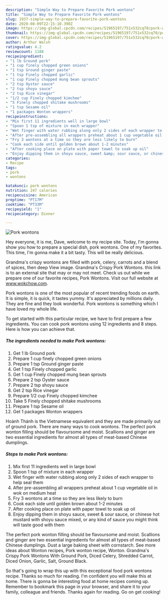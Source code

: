```yaml
---
description: "Simple Way to Prepare Favorite Pork wontons"
title: "Simple Way to Prepare Favorite Pork wontons"
slug: 1937-simple-way-to-prepare-favorite-pork-wontons
date: 2020-08-09T22:15:10.390Z
image: https://img-global.cpcdn.com/recipes/51965197/751x532cq70/pork-wontons-recipe-main-photo.jpg
thumbnail: https://img-global.cpcdn.com/recipes/51965197/751x532cq70/pork-wontons-recipe-main-photo.jpg
cover: https://img-global.cpcdn.com/recipes/51965197/751x532cq70/pork-wontons-recipe-main-photo.jpg
author: Arthur Walsh
ratingvalue: 4.2
reviewcount: 1188
recipeingredient:
- "1 lb Ground pork"
- "1 cup finely chopped green onions"
- "1 tsp Ground ginger paste"
- "1 tsp Finely chopped garlic"
- "1 cup Finely chopped mung bean sprouts"
- "2 tsp Oyster sauce"
- "2 tsp shoyu sauce"
- "2 tsp Rice vinegar"
- "1/2 cup Finely chopped kimchee"
- "5 Finely chopped shitake mushrooms"
- "1 tsp Sesame oil"
- "1 packages Wonton wrappers"
recipeinstructions:
- "Mix first 11 ingredients well in large bowl"
- "Spoon 1 tsp of mixture in each wrapper"
- "Wet finger with water rubbing along only 2 sides of each wrapper to help seal them"
- "After pre-assembling all wrappers preheat about 1 cup vegetable oil in wok on medium heat"
- "Fry 3 wontons at a time so they are less likely to burn"
- "Cook each side until golden brown about 1-2 minutes"
- "After cooking place on plate with paper towel to soak up oil"
- "Enjoy dipping them in shoyu sauce, sweet &amp; sour sauce, or chinese hot mustard with shoyu sauce mixed, or any kind of sauce you might think will taste good with them"
categories:
- Recipe
tags:
- pork
- wontons

katakunci: pork wontons 
nutrition: 247 calories
recipecuisine: American
preptime: "PT17M"
cooktime: "PT33M"
recipeyield: "1"
recipecategory: Dinner

---
```



![Pork wontons](https://img-global.cpcdn.com/recipes/51965197/751x532cq70/pork-wontons-recipe-main-photo.jpg)

Hey everyone, it is me, Dave, welcome to my recipe site. Today, I'm gonna show you how to prepare a special dish, pork wontons. One of my favorites. This time, I'm gonna make it a bit tasty. This will be really delicious.

Grandma&#39;s crispy wontons are filled with pork, celery, carrots and a blend of spices, then deep View image. Grandma&#39;s Crispy Pork Wontons. this link is to an external site that may or may not meet. Check us out while we prepare one of our favorite recipes, Pork Wontons. Visit our full website at www.wokchow.com.

Pork wontons is one of the most popular of recent trending foods on earth. It is simple, it is quick, it tastes yummy. It's appreciated by millions daily. They are fine and they look wonderful. Pork wontons is something which I have loved my whole life.


To get started with this particular recipe, we have to first prepare a few ingredients. You can cook pork wontons using 12 ingredients and 8 steps. Here is how you can achieve that.

<!--inarticleads1-->

##### The ingredients needed to make Pork wontons:

1. Get 1 lb Ground pork
1. Prepare 1 cup finely chopped green onions
1. Prepare 1 tsp Ground ginger paste
1. Get 1 tsp Finely chopped garlic
1. Get 1 cup Finely chopped mung bean sprouts
1. Prepare 2 tsp Oyster sauce
1. Prepare 2 tsp shoyu sauce
1. Get 2 tsp Rice vinegar
1. Prepare 1/2 cup Finely chopped kimchee
1. Take 5 Finely chopped shitake mushrooms
1. Prepare 1 tsp Sesame oil
1. Get 1 packages Wonton wrappers


Hoành Thánh is the Vietnamese equivalent and they are made primarily out of ground pork. There are many ways to cook wontons. The perfect pork wonton filling should be flavoursome and moist. Scallions and ginger are two essential ingredients for almost all types of meat-based Chinese dumplings. 

<!--inarticleads2-->

##### Steps to make Pork wontons:

1. Mix first 11 ingredients well in large bowl
1. Spoon 1 tsp of mixture in each wrapper
1. Wet finger with water rubbing along only 2 sides of each wrapper to help seal them
1. After pre-assembling all wrappers preheat about 1 cup vegetable oil in wok on medium heat
1. Fry 3 wontons at a time so they are less likely to burn
1. Cook each side until golden brown about 1-2 minutes
1. After cooking place on plate with paper towel to soak up oil
1. Enjoy dipping them in shoyu sauce, sweet &amp; sour sauce, or chinese hot mustard with shoyu sauce mixed, or any kind of sauce you might think will taste good with them


The perfect pork wonton filling should be flavoursome and moist. Scallions and ginger are two essential ingredients for almost all types of meat-based Chinese dumplings. Dust a large baking sheet with cornstarch. See more ideas about Wonton recipes, Pork wonton recipe, Wonton. Grandma&#39;s Crispy Pork Wontons With Ground Pork, Diced Celery, Shredded Carrot, Diced Onion, Garlic, Salt, Ground Black. 

So that's going to wrap this up with this exceptional food pork wontons recipe. Thanks so much for reading. I'm confident you will make this at home. There is gonna be interesting food at home recipes coming up. Remember to bookmark this page in your browser, and share it to your family, colleague and friends. Thanks again for reading. Go on get cooking!
